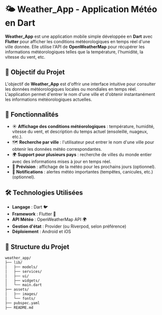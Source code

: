 # 🌤️ Weather_App - Application Météo en Dart

**Weather_App** est une application mobile simple développée en **Dart** avec **Flutter** pour afficher les conditions météorologiques en temps réel d'une ville donnée. Elle utilise l'API de **OpenWeatherMap** pour récupérer les informations météorologiques telles que la température, l'humidité, la vitesse du vent, etc.

## 🎯 Objectif du Projet

L'objectif de **Weather_App** est d'offrir une interface intuitive pour consulter les données météorologiques locales ou mondiales en temps réel. L'application permet d'entrer le nom d'une ville et d'obtenir instantanément les informations météorologiques actuelles.

## 🚀 Fonctionnalités

- ☀️ **Affichage des conditions météorologiques** : température, humidité, vitesse du vent, et description du temps actuel (ensoleillé, nuageux, etc.).
- 🗺️ **Recherche par ville** : l'utilisateur peut entrer le nom d'une ville pour obtenir les données météo correspondantes.
- 🌍 **Support pour plusieurs pays** : recherche de villes du monde entier avec des informations mises à jour en temps réel.
- 📅 **Prévision** : affichage de la météo pour les prochains jours (optionnel).
- 🔔 **Notifications** : alertes météo importantes (tempêtes, canicules, etc.) (optionnel).

## 🛠️ Technologies Utilisées

- **Langage** : Dart 🐦
- **Framework** : Flutter 📱
- **API Météo** : OpenWeatherMap API 🌍
- **Gestion d'état** : Provider (ou Riverpod, selon préférence)
- **Déploiement** : Android et iOS

## 📂 Structure du Projet

```bash
weather_app/
├── lib/
│   ├── models/
│   ├── services/
│   ├── ui/
│   ├── widgets/
│   └── main.dart
├── assets/
│   ├── images/
│   └── fonts/
├── pubspec.yaml
├── README.md

